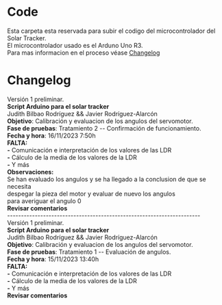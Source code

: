 # Code
Esta carpeta esta reservada para subir el codigo del microcontrolador del Solar Tracker. <br/>
El microcontrolador usado es el Arduno Uno R3.<br/>
Para mas informacion en el proceso véase [Changelog](#changelog)

# Changelog
Versión 1 preliminar. <br/>
**Script Arduino para el solar tracker** <br/>
Judith Bilbao Rodríguez && Javier Rodríguez-Alarcón <br/>
**Objetivo**: Calibración y evaluacion de los angulos del servomotor. <br/>
**Fase de pruebas**: Tratamiento 2 -- Confirmación de funcionamiento.<br/>
**Fecha y hora**: 16/11/2023 7:50h <br/>
**FALTA:** <br/>
    **-** Comunicación e interpretación de los valores de las LDR <br/>
    **-** Cálculo de la media de los valores de la LDR <br/>
    **-** Y más <br/>
**Observaciones:**<br/>
   Se han evaluado los angulos y se ha llegado a la conclusion de que se necesita<br/> despegar la pieza del motor y evaluar de nuevo los angulos <br/>para averiguar el angulo 0<br/>
**Revisar comentarios** <br/>
----------------------------------------------------------------------<br/>
Versión 1 preliminar. <br/>
**Script Arduino para el solar tracker** <br/>
Judith Bilbao Rodríguez && Javier Rodríguez-Alarcón <br/>
**Objetivo**: Calibración y evaluacion de los angulos del servomotor. <br/>
**Fase de pruebas**: Tratamiento 1 -- Evaluación de angulos.<br/>
**Fecha y hora**: 15/11/2023 13:40h <br/>
**FALTA:** <br/>
    **-** Comunicación e interpretación de los valores de las LDR <br/>
    **-** Cálculo de la media de los valores de la LDR <br/>
    **-** Y más <br/>
**Revisar comentarios** <br/>
